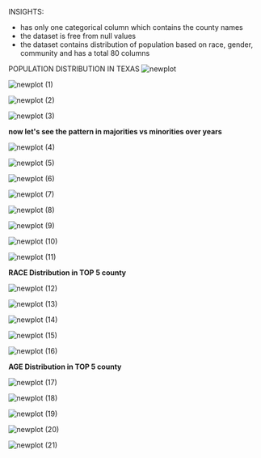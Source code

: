 INSIGHTS:</br >
  * has only one categorical column which contains the county names</br >
  * the dataset is free from null values</br >
  * the dataset contains distribution of population based on race, gender, community and has a total 80 columns</br >

POPULATION DISTRIBUTION IN TEXAS
![newplot](https://user-images.githubusercontent.com/83202597/136816577-4ff7e257-e68e-4a7b-9b48-31ee9842f74b.png)

![newplot (1)](https://user-images.githubusercontent.com/83202597/136816841-5cedeb6b-2bc4-452c-aed8-9a9b2072a69e.png)

![newplot (2)](https://user-images.githubusercontent.com/83202597/136816981-6ded28eb-ce68-48fb-84e8-8c9755515987.png)

![newplot (3)](https://user-images.githubusercontent.com/83202597/136817161-f0ce00ad-3079-4164-b872-b70b442f6b1c.png)

**now let's see the pattern in majorities vs minorities over years**

![newplot (4)](https://user-images.githubusercontent.com/83202597/136817453-987043c9-2861-4d3c-8bef-cb0ee012dde4.png)

![newplot (5)](https://user-images.githubusercontent.com/83202597/136817647-98c822be-2f22-4bc8-b716-0e3a390ad995.png)

![newplot (6)](https://user-images.githubusercontent.com/83202597/136817893-76b85a72-7c0b-4a91-9da9-3925ae857394.png)

![newplot (7)](https://user-images.githubusercontent.com/83202597/136817931-2cf5379d-00e8-4b7a-a410-2eb968d14618.png)

![newplot (8)](https://user-images.githubusercontent.com/83202597/136818150-aa309b99-978c-4c6f-9084-96a896658b0b.png)

![newplot (9)](https://user-images.githubusercontent.com/83202597/136818188-ec97687e-52b9-4bd5-99c6-beb23c48576f.png)

![newplot (10)](https://user-images.githubusercontent.com/83202597/136818618-ed0d1fb1-fec0-49c7-b87d-3dac3267c0a8.png)

![newplot (11)](https://user-images.githubusercontent.com/83202597/136818633-6e77704d-1c63-46bd-a3f8-6bce8bce74c4.png)

**RACE Distribution in TOP 5 county**

![newplot (12)](https://user-images.githubusercontent.com/83202597/136819252-6aad20fe-a371-408b-83bb-a7062c3508c3.png)

![newplot (13)](https://user-images.githubusercontent.com/83202597/136819288-418e837f-1bf7-4d19-9f9f-aba12a33c82e.png)

![newplot (14)](https://user-images.githubusercontent.com/83202597/136819312-4c01dda5-6cc7-4569-be40-78ea232e0da6.png)

![newplot (15)](https://user-images.githubusercontent.com/83202597/136819343-3e409776-4f88-4130-807a-ca9d5b6740bf.png)

![newplot (16)](https://user-images.githubusercontent.com/83202597/136819171-503a6bc3-7e5a-4ab5-878d-acab48bf2e33.png)

**AGE Distribution in TOP 5 county**

![newplot (17)](https://user-images.githubusercontent.com/83202597/136819936-a4a0235f-b60e-48a7-a26a-53f2352ae11d.png)

![newplot (18)](https://user-images.githubusercontent.com/83202597/136819972-59f130b2-352e-42dc-83a0-367a8ddd0639.png)

![newplot (19)](https://user-images.githubusercontent.com/83202597/136820005-e78f49e7-4683-4361-96bc-789f3536b933.png)

![newplot (20)](https://user-images.githubusercontent.com/83202597/136820032-31eb7f21-cb15-4632-b815-58d2d6f4bb75.png)

![newplot (21)](https://user-images.githubusercontent.com/83202597/136820050-8ae9cf0e-ce8d-4ea6-b38a-3ea97a828d2b.png)
